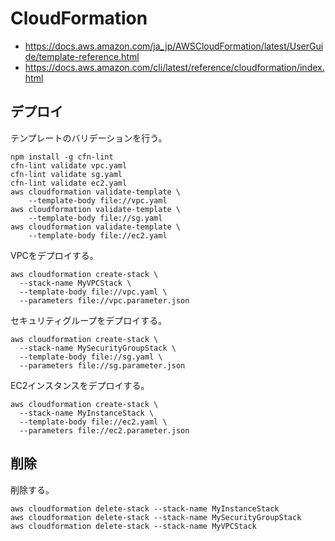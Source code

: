 # CloudFormation

- https://docs.aws.amazon.com/ja_jp/AWSCloudFormation/latest/UserGuide/template-reference.html
- https://docs.aws.amazon.com/cli/latest/reference/cloudformation/index.html

## デプロイ

テンプレートのバリデーションを行う。

```shell
npm install -g cfn-lint
cfn-lint validate vpc.yaml
cfn-lint validate sg.yaml
cfn-lint validate ec2.yaml
aws cloudformation validate-template \
    --template-body file://vpc.yaml
aws cloudformation validate-template \
    --template-body file://sg.yaml
aws cloudformation validate-template \
    --template-body file://ec2.yaml
```

VPCをデプロイする。

```shell
aws cloudformation create-stack \
  --stack-name MyVPCStack \
  --template-body file://vpc.yaml \
  --parameters file://vpc.parameter.json
```

セキュリティグループをデプロイする。

```shell
aws cloudformation create-stack \
  --stack-name MySecurityGroupStack \
  --template-body file://sg.yaml \
  --parameters file://sg.parameter.json
```

EC2インスタンスをデプロイする。

```shell
aws cloudformation create-stack \
  --stack-name MyInstanceStack \
  --template-body file://ec2.yaml \
  --parameters file://ec2.parameter.json
```

## 削除

削除する。

```shell
aws cloudformation delete-stack --stack-name MyInstanceStack
aws cloudformation delete-stack --stack-name MySecurityGroupStack
aws cloudformation delete-stack --stack-name MyVPCStack
```
